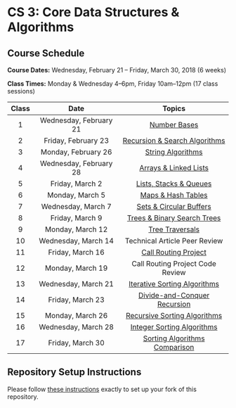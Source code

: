 # CS 3: Core Data Structures & Algorithms

## Course Schedule

**Course Dates:** Wednesday, February 21 – Friday, March 30, 2018 (6 weeks)

**Class Times:** Monday & Wednesday 4–6pm, Friday 10am–12pm (17 class sessions)


| Class |          Date          |                  Topics                     |
|:-----:|:----------------------:|:-------------------------------------------:|
|   1   | Wednesday, February 21 | [Number Bases](Class1.md)                   |
|   2   |    Friday, February 23 | [Recursion & Search Algorithms](Class2.md)  |
|   3   |    Monday, February 26 | [String Algorithms](Class3.md)              |
|   4   | Wednesday, February 28 | [Arrays & Linked Lists](Class4.md)          |
|   5   |    Friday, March 2     | [Lists, Stacks & Queues](Class5.md)         |
|   6   |    Monday, March 5     | [Maps & Hash Tables](Class7.md)             |
|   7   | Wednesday, March 7     | [Sets & Circular Buffers](Class8.md)        |
|   8   |    Friday, March 9     | [Trees & Binary Search Trees](Class9.md)    |
|   9   |    Monday, March 12    | [Tree Traversals](Class10.md)               |
|  10   | Wednesday, March 14    | Technical Article Peer Review               |
|  11   |    Friday, March 16    | [Call Routing Project](project/Project.md)  |
|  12   |    Monday, March 19    | Call Routing Project Code Review            |
|  13   | Wednesday, March 21    | [Iterative Sorting Algorithms](Class11.md)  |
|  14   |    Friday, March 23    | [Divide-and-Conquer Recursion](Class13.md)  |
|  15   |    Monday, March 26    | [Recursive Sorting Algorithms](Class14.md)  |
|  16   | Wednesday, March 28    | [Integer Sorting Algorithms](Class15.md)    |
|  17   |    Friday, March 30    | [Sorting Algorithms Comparison](Class17.md) |


## Repository Setup Instructions

Please follow [these instructions](Setup.md) exactly to set up your fork of this repository.

<!-- 
python tags:
'''
TODO 
FIXME (XXX)
BUG
HACK
NOTE
'''
-->

